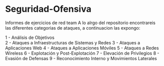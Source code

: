 # Seguridad-Ofensiva
Informes de ejercicios de red team
A lo alrgo del repositorio encontrareis las diferentes categorias de ataques, a continuacion las expongo:

1 - Análisis de Objetivos<br>
2 - Ataques a Infraestructuras de Sistemas y Redes
3 - Ataques a Aplicaciones Web
4 - Ataques a Aplicaciones Móviles
5 - Ataques a Redes Wireless
6 - Explotación y Post-Explotación
7 - Elevación de Privilegios
8 - Evasión de Defensas
9 - Reconocimiento Interno y Movimientos Laterales
